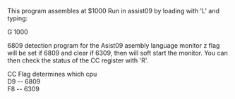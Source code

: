 This program assembles at $1000
Run in assist09 by loading with 'L' and typing:

G 1000

6809 detection program for the Asist09 asembly language monitor
z flag will be set if 6809 and clear if 6309, then will soft start 
the monitor. You can then check the status of the CC register with 'R'.

CC Flag determines which cpu
<br>
  D9  --  6809  
  F8  --  6309
